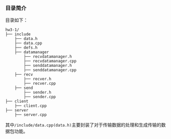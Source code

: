 ### 目录简介

目录如下：

    hw3-1/
    ├── include
        ├── data.h
        ├── data.cpp
        ├── defs.h
        ├── datamanager
            ├── recvdatamanager.h
            ├── recvdatamanager.cpp
            ├── senddatamanager.h
            ├── senddatamanager.cpp
        ├── recv
            ├── recver.h
            ├── recver.cpp
        ├── send
            ├── sender.h
            ├── sender.cpp
    ├── client
        ├── client.cpp
    ├── server
        ├── server.cpp

其中``/include/data.cpp(data.h)``主要封装了对于传输数据的处理和生成传输的数据包功能。